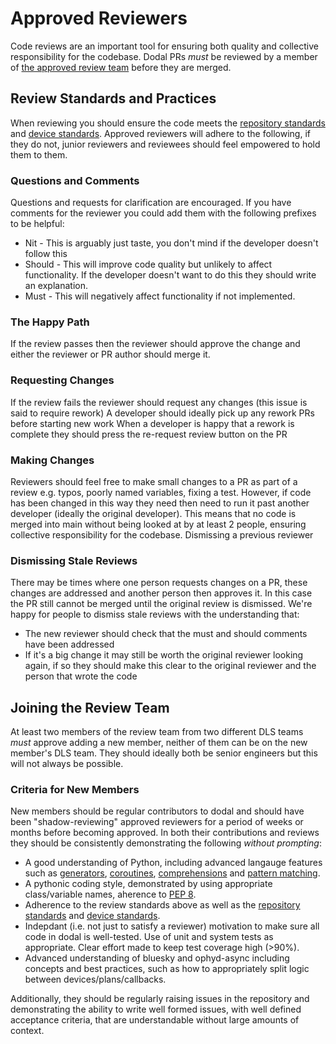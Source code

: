 # Approved Reviewers

Code reviews are an important tool for ensuring both quality and collective responsibility for the codebase. Dodal PRs *must* be reviewed by a member of [the approved review team](https://github.com/orgs/DiamondLightSource/teams/bluesky-reviewers) before they are merged. 

## Review Standards and Practices

When reviewing you should ensure the code meets the [repository standards](../reference/standards.rst) and [device standards](../reference/device-standards.rst). Approved reviewers will adhere to the following, if they do not, junior reviewers and reviewees should feel empowered to hold them to them.

### Questions and Comments

Questions and requests for clarification are encouraged. If you have comments for the reviewer you could add them with the following prefixes to be helpful:

- Nit - This is arguably just taste, you don't mind if the developer doesn't follow this
- Should - This will improve code quality but unlikely to affect functionality. If the developer doesn't want to do this they should write an explanation.
- Must - This will negatively affect functionality if not implemented.

### The Happy Path

If the review passes then the reviewer should approve the change and either the reviewer or PR author should merge it. 

### Requesting Changes

If the review fails the reviewer should request any changes (this issue is said to require rework)
A developer should ideally pick up any rework PRs before starting new work
When a developer is happy that a rework is complete they should press the re-request review button on the PR

### Making Changes

Reviewers should feel free to make small changes to a PR as part of a review e.g. typos, poorly named variables, fixing a test. However, if code has been changed in this way they need then need to run it past another developer (ideally the original developer). This means that no code is merged into main without being looked at by at least 2 people, ensuring collective responsibility for the codebase.
Dismissing a previous reviewer

### Dismissing Stale Reviews

There may be times where one person requests changes on a PR, these changes are addressed and another person then approves it. In this case the PR still cannot be merged until the original review is dismissed. We're happy for people to dismiss stale reviews with the understanding that:

- The new reviewer should check that the must and should comments have been addressed
- If it's a big change it may still be worth the original reviewer looking again, if so they should make this clear to the original reviewer and the person that wrote the code

## Joining the Review Team

At least two members of the review team from two different DLS teams *must* approve adding a new member, neither of them can be on the new member's DLS team. They should ideally both be senior engineers but this will not always be possible. 

### Criteria for New Members

New members should be regular contributors to dodal and should have been "shadow-reviewing" approved reviewers for a period of weeks or months before becoming approved. In both their contributions and reviews they should be consistently demonstrating the following *without prompting*:

- A good understanding of Python, including advanced langauge features such as [generators](https://wiki.python.org/moin/Generators), [coroutines](https://docs.python.org/3/library/asyncio-task.html), [comprehensions](https://www.geeksforgeeks.org/comprehensions-in-python/) and [pattern matching](https://peps.python.org/pep-0636/).
- A pythonic coding style, demonstrated by using appropriate class/variable names, aherence to [PEP 8](https://peps.python.org/pep-0008). 
- Adherence to the review standards above as well as the [repository standards](../reference/standards.rst) and [device standards](../reference/device-standards.rst).
- Indepdant (i.e. not just to satisfy a reviewer) motivation to make sure all code in dodal is well-tested. Use of unit and system tests as appropriate. Clear effort made to keep test coverage high (>90%). 
- Advanced understanding of bluesky and ophyd-async including concepts and best practices, such as how to appropriately split logic between devices/plans/callbacks.

Additionally, they should be regularly raising issues in the repository and demonstrating the ability to write well formed issues, with well defined acceptance criteria, that are understandable without large amounts of context.
